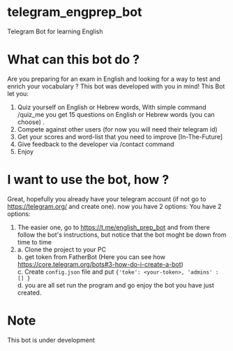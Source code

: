 # telegram_engprep_bot
Telegram Bot for learning English

# What can this bot do ?
Are you preparing for an exam in English and looking for a way to test and enrich your vocabulary ? 
This bot was developed with you in mind! 
This Bot let you:
1. Quiz yourself on English or Hebrew words, With simple command /quiz_me you get 15 questions on English or Hebrew words (you can choose) .
2. Compete against other users (for now you will need their telegram id)
3. Get your scores and word-list that you need to improve [In-The-Future]
4. Give feedback to the developer via /contact command 
5. Enjoy

# I want to use the bot, how ?
Great, hopefully you already have your telegram account (if not go to https://telegram.org/ and create one). now you have 2 options:
You have 2 options:
1. The easier one, go to https://t.me/english_prep_bot and from there follow the bot's instructions, but notice that the bot moght be down from time to time
2.  a. Clone the project to your PC  
    b. get token from FatherBot (Here you can see how https://core.telegram.org/bots#3-how-do-i-create-a-bot)  
    c. Create `config.json` file and put `{'toke': <your-token>, 'admins' : [] }`   
    d. you are all set run the program and go enjoy the bot you have just created.   

# Note 
This bot is under development
